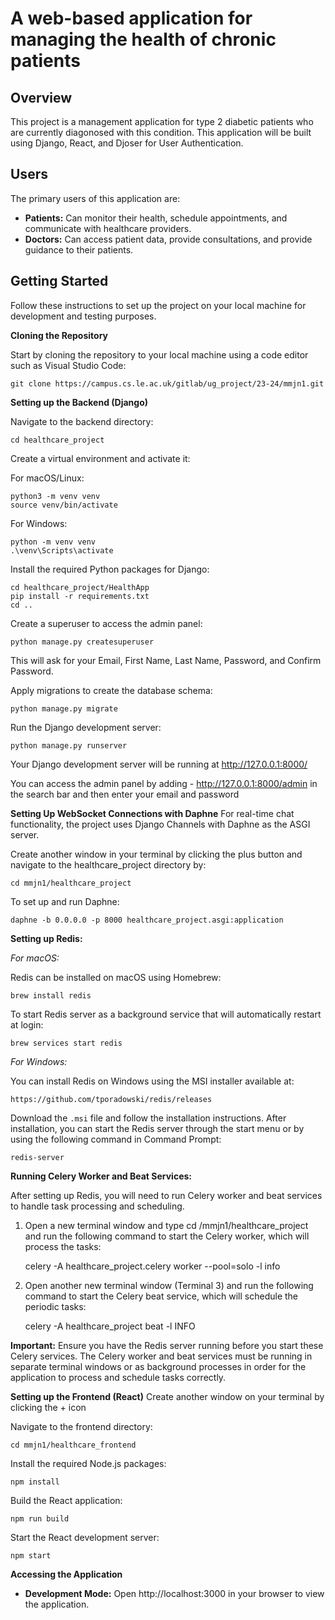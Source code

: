 # A web-based application for managing the health of chronic patients

## Overview

This project is a management application for type 2 diabetic patients who are currently diagonosed with this condition. This application will be built using Django, React, and Djoser for User Authentication.


## Users

The primary users of this application are:
- **Patients:** Can monitor their health, schedule appointments, and communicate with healthcare providers.
- **Doctors:** Can access patient data, provide consultations, and provide guidance to their patients.


## Getting Started

Follow these instructions to set up the project on your local machine for development and testing purposes.


**Cloning the Repository**

Start by cloning the repository to your local machine using a code editor such as Visual Studio Code:

    git clone https://campus.cs.le.ac.uk/gitlab/ug_project/23-24/mmjn1.git


**Setting up the Backend (Django)**

Navigate to the backend directory:
    
    cd healthcare_project

Create a virtual environment and activate it:

For macOS/Linux:

    python3 -m venv venv
    source venv/bin/activate

For Windows:

    python -m venv venv
    .\venv\Scripts\activate 

Install the required Python packages for Django:

    cd healthcare_project/HealthApp
    pip install -r requirements.txt
    cd ..

Create a superuser to access the admin panel:

    python manage.py createsuperuser

This will ask for your Email, First Name, Last Name, Password, and Confirm Password. 

Apply migrations to create the database schema:

    python manage.py migrate

Run the Django development server:

    python manage.py runserver

Your Django development server will be running at http://127.0.0.1:8000/

You can access the admin panel by adding - http://127.0.0.1:8000/admin in the search bar and then enter your email and password


**Setting Up WebSocket Connections with Daphne**
For real-time chat functionality, the project uses Django Channels with Daphne as the ASGI server. 

Create another window in your terminal by clicking the plus button and navigate to the healthcare_project directory by:

    cd mmjn1/healthcare_project

To set up and run Daphne:

    daphne -b 0.0.0.0 -p 8000 healthcare_project.asgi:application


**Setting up Redis:**

*For macOS:*

Redis can be installed on macOS using Homebrew:

    brew install redis

To start Redis server as a background service that will automatically restart at login:

    brew services start redis

*For Windows:*

You can install Redis on Windows using the MSI installer available at:

    https://github.com/tporadowski/redis/releases

Download the `.msi` file and follow the installation instructions. After installation, you can start the Redis server through the start menu or by using the following command in Command Prompt:

    redis-server


**Running Celery Worker and Beat Services:**

After setting up Redis, you will need to run Celery worker and beat services to handle task processing and scheduling.

1. Open a new terminal window and type cd /mmjn1/healthcare_project and run the following command to start the Celery worker, which will process the tasks:

    
    celery -A healthcare_project.celery worker --pool=solo -l info
    


2. Open another new terminal window (Terminal 3) and run the following command to start the Celery beat service, which will schedule the periodic tasks:

    
    celery -A healthcare_project beat -l INFO   
    

**Important:** Ensure you have the Redis server running before you start these Celery services. The Celery worker and beat services must be running in separate terminal windows or as background processes in order for the application to process and schedule tasks correctly.



**Setting up the Frontend (React)**
Create another window on your terminal by clicking the + icon

Navigate to the frontend directory:

    cd mmjn1/healthcare_frontend

Install the required Node.js packages:

    npm install

Build the React application:

    npm run build

Start the React development server:

    npm start


**Accessing the Application**
- **Development Mode:** Open http://localhost:3000 in your browser to view the application.





    


